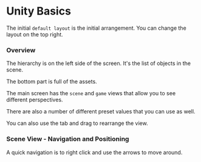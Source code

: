 # Unity Basics

The initial `default layout` is the initial arrangement. You can change the layout on the top right.

### Overview

The hierarchy is on the left side of the screen. It's the list of objects in the scene.

The bottom part is full of the assets.

The main screen has the `scene` and `game` views that allow you to see different perspectives.

There are also a number of different preset values that you can use as well.

You can also use the tab and drag to rearrange the view.

### Scene View - Navigation and Positioning

A quick navigation is to right click and use the arrows to move around.
